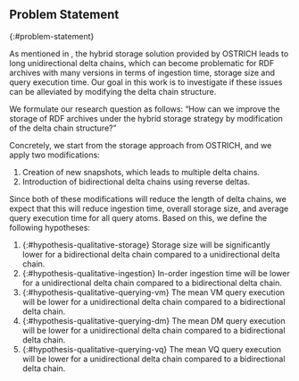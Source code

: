 ## Problem Statement
{:#problem-statement}

As mentioned in [](#introduction), the hybrid storage solution provided by OSTRICH leads to long unidirectional delta chains,
which can become problematic for RDF archives with many versions in terms of ingestion time, storage size and query execution time.
Our goal in this work is to investigate if these issues can be alleviated by modifying the delta chain structure.

We formulate our research question as follows:
<q id="research-question">How can we improve the storage of RDF archives under the hybrid storage strategy by modification of the delta chain structure?</q>

Concretely, we start from the storage approach from OSTRICH, and we apply two modifications:

1. Creation of new snapshots, which leads to multiple delta chains.
2. Introduction of bidirectional delta chains using reverse deltas.

Since both of these modifications will reduce the length of delta chains,
we expect that this will reduce ingestion time, overall storage size, and average query execution time for all query atoms.
Based on this, we define the following hypotheses:

1. {:#hypothesis-qualitative-storage}
Storage size will be significantly lower for a bidirectional delta chain compared to a unidirectional delta chain.
2. {:#hypothesis-qualitative-ingestion}
In-order ingestion time will be lower for a unidirectional delta chain compared to a bidirectional delta chain.
3. {:#hypothesis-qualitative-querying-vm}
The mean VM query execution will be lower for a unidirectional delta chain compared to a bidirectional delta chain.
4. {:#hypothesis-qualitative-querying-dm}
The mean DM query execution will be lower for a unidirectional delta chain compared to a bidirectional delta chain.
5. {:#hypothesis-qualitative-querying-vq}
The mean VQ query execution will be lower for a unidirectional delta chain compared to a bidirectional delta chain.
